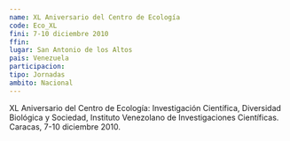 ```yaml
---
name: XL Aniversario del Centro de Ecología
code: Eco_XL
fini: 7-10 diciembre 2010
ffin:
lugar: San Antonio de los Altos
pais: Venezuela
participacion:
tipo: Jornadas
ambito: Nacional
---
```

XL Aniversario del Centro de Ecología: Investigación Científica, Diversidad Biológica y Sociedad, Instituto Venezolano de Investigaciones Científicas. Caracas, 7-10 diciembre 2010.
